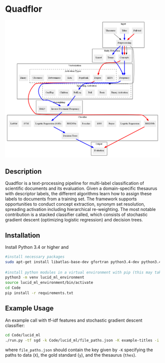 # Quadflor

![Multi-label classification pipeline](Documentation/graphics/pipelineExtended.png)

## Description

Quadflor is a text-processing pipeline for multi-label classification of
scientific documents and its evaluation. Given a domain-specific thesaurus with
descriptor labels, the different algorithms learn how to assign these labels to
documents from a training set. The framework supports opportunities to conduct
concept extraction, synonym set resolution, spreading activation including
hierarchical re-weighting. The most notable contribution is a stacked
classifier called, which consists of stochastic gradient descent (optimizing
logistic regression) and decision trees.

## Installation

Install Python 3.4 or higher and

```sh
#install necessary packages
sudo apt-get install libatlas-base-dev gfortran python3.4-dev python3.4-venv build-essential

#install python modules in a virtual environment with pip (this may take a while):
python3 -m venv lucid_ml_environment
source lucid_ml_environment/bin/activate
cd Code
pip install -r requirements.txt
```

## Example Usage

An example call with tf-idf features and stochastic gradient descent classifier:

```sh
cd Code/lucid_ml
./run.py -tf sgd -k Code/lucid_ml/file_paths.json -K example-titles -i
```

where `file_paths.json` should contain the key given by `-K` specifying the
paths to data (`X`), the gold standard (`y`), and the thesaurus (`thes`).
